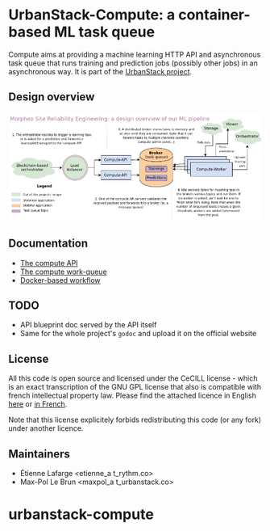 UrbanStack-Compute: a container-based ML task queue
=================================================

Compute aims at providing a machine learning HTTP API and asynchronous task
queue that runs training and prediction jobs (possibly other jobs) in an
asynchronous way. It is part of the [UrbanStack project](https://urbanstackorg.github.io/urbanstack/modules/introduction.html).

Design overview
---------------

![Compute Architecture Overview](./images/architecture_overview.png)

Documentation
-------------

* [The compute API](./api)
* [The compute work-queue](./worker)
* [Docker-based workflow](https://urbanstackorg.github.io/urbanstack/modules/learning.html)

TODO
----
* API blueprint doc served by the API itself
* Same for the whole project's `godoc` and upload it on the official website

License
-------

All this code is open source and licensed under the CeCILL license - which is an
exact transcription of the GNU GPL license that also is compatible with french
intellectual property law. Please find the attached licence in English [here](./LICENSE) or
[in French](./LICENCE).

Note that this license explicitely forbids redistributing this code (or any
fork) under another licence.

Maintainers
-----------
* Étienne Lafarge <etienne_a t_rythm.co>
* Max-Pol Le Brun <maxpol_a t_urbanstack.co>
# urbanstack-compute
